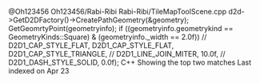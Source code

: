 @Oh123456
Oh123456/Rabi-Ribi
Rabi-Ribi/TileMapToolScene.cpp
		d2d->GetD2DFactory()->CreatePathGeometry(&geometry);
		GetGeomrtyPoint(geometryinfo);
		if ((geometryinfo.geometrykind == GeometryKinds::Square) & (geometryinfo._width == 2.0f))
	//	D2D1_CAP_STYLE_FLAT, D2D1_CAP_STYLE_FLAT, D2D1_CAP_STYLE_TRIANGLE,
	//	D2D1_LINE_JOIN_MITER, 10.0f,
	//	D2D1_DASH_STYLE_SOLID, 0.0f);
 C++
Showing the top two matches
Last indexed on Apr 23

